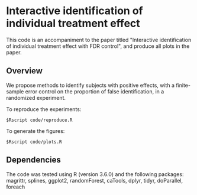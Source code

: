 # Interactive identification of individual treatment effect
This code is an accompaniment to the paper titled "Interactive identification of individual treatment effect with FDR control", and produce all plots in the paper.

## Overview
We propose methods to identify subjects with positive effects, with a finite-sample error control on the proportion of false identification, in a randomized experiment.

To reproduce the experiments:
```
$Rscript code/reproduce.R
```
To generate the figures:
```
$Rscript code/plots.R
```


## Dependencies
The code was tested using R (version 3.6.0) and the following packages:
magrittr, splines, ggplot2, randomForest, caTools, dplyr, tidyr, doParallel, foreach
